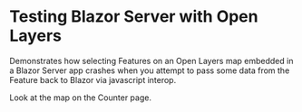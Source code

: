 # Testing Blazor Server with Open Layers

Demonstrates how selecting Features on an Open Layers map embedded in a Blazor Server app crashes when you attempt to pass some 
data from the Feature back to Blazor via javascript interop.

Look at the map on the Counter page.
